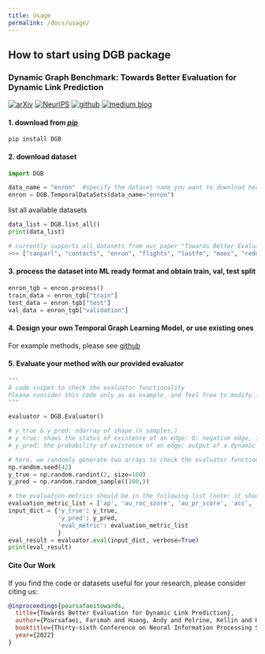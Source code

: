 ```yaml
---
title: Usage
permalink: /docs/usage/
---
```


## How to start using DGB package

### Dynamic Graph Benchmark: Towards Better Evaluation for Dynamic Link Prediction

[![arXiv](https://img.shields.io/badge/arXiv-2205.12454-b31b1b.svg)](https://arxiv.org/pdf/2207.10128.pdf)
[![NeurIPS](https://img.shields.io/badge/NeurIPS-OpenReview-red)](https://openreview.net/forum?id=1GVpwr2Tfdg)
[![github](https://img.shields.io/badge/Github-link-lightgrey)](https://github.com/fpour/dgb)
[![medium blog](https://img.shields.io/badge/Medium-Blog-brightgreen)](https://medium.com/@shenyanghuang1996/towards-better-link-prediction-in-dynamic-graphs-cdb8bb1e24e9)

#### 1. download from [*pip*](https://pypi.org/project/dgb/)
```shell
pip install DGB
```

#### 2. download dataset
```python
import DGB 

data_name = "enron"  #specify the dataset name you want to download here
enron = DGB.TemporalDataSets(data_name="enron")
```

list all available datasets

```python
data_list = DGB.list_all()
print(data_list) 

# currently supports all datasets from our paper "Towards Better Evaluation for Dynamic Link Prediction"
>>> ["canparl", "contacts", "enron", "flights", "lastfm", "mooc", "reddit", "socialEvo", "UCI", "un_trade", "un_vote", "us_Legis", "wikipedia"]
```


#### 3. process the dataset into ML ready format and obtain train, val, test split
```python
enron_tgb = enron.process()
train_data = enron_tgb["train"]   
test_data = enron_tgb["test"]
val_data = enron_tgb["validation"]
```

#### 4. Design your own Temporal Graph Learning Model, or use existing ones

For example methods, please see [github](https://github.com/fpour/DGB)

#### 5. Evaluate your method with our provided evaluator

```python
"""
A code snipet to check the evaluator functionality
Please consider this code only as an example, and feel free to modify it according to your requirements
"""

evaluator = DGB.Evaluator()

# y_true & y_pred: ndarray of shape (n_samples,)
# y_true: shows the status of existence of an edge: 0: negative edge, 1: positive edge
# y_pred: the probability of existence of an edge; output of a dynamic graph learning model

# here, we randomly generate two arrays to check the evaluator functionality
np.random.seed(42)
y_true = np.random.randint(2, size=100)
y_pred = np.random.random_sample((100,))

# the evaluation metrics should be in the following list (note: it should be passed as a list)
evaluation_metric_list = ['ap', 'au_roc_score', 'au_pr_score', 'acc', 'prec', 'rec', 'f1']
input_dict = {'y_true': y_true,
              'y_pred': y_pred,
              'eval_metric': evaluation_metric_list
              }
eval_result = evaluator.eval(input_dict, verbose=True)
print(eval_result)
```

#### Cite Our Work 

If you find the code or datasets useful for your research, please consider citing us:
```bibtex
@inproceedings{poursafaeitowards,
  title={Towards Better Evaluation for Dynamic Link Prediction},
  author={Poursafaei, Farimah and Huang, Andy and Pelrine, Kellin and Rabbany, Reihaneh},
  booktitle={Thirty-sixth Conference on Neural Information Processing Systems Datasets and Benchmarks Track},
  year={2022}
}
```


